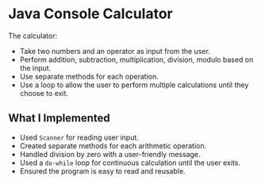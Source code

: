 # Java Console Calculator

The calculator:
- Take two numbers and an operator as input from the user.
- Perform addition, subtraction, multiplication, division, modulo based on the input.
- Use separate methods for each operation.
- Use a loop to allow the user to perform multiple calculations until they choose to exit.

## What I Implemented

- Used `Scanner` for reading user input.
- Created separate methods for each arithmetic operation.
- Handled division by zero with a user-friendly message.
- Used a `do-while` loop for continuous calculation until the user exits.
- Ensured the program is easy to read and reusable.
